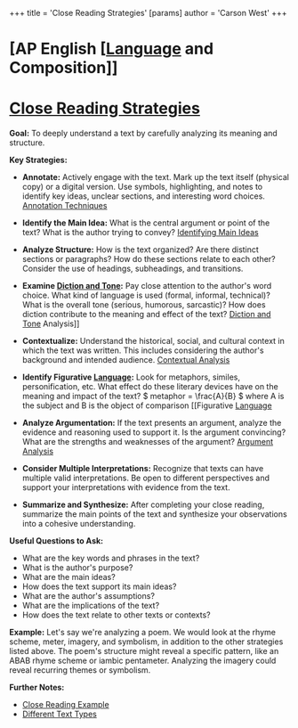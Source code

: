 +++
 title = 'Close Reading Strategies'
[params]
	author = 'Carson West'
+++
# [AP English [[Language](./../ap-english-[[language/) and Composition]]
# [Close Reading Strategies](./../close-reading-strategies/)

**Goal:** To deeply understand a text by carefully analyzing its meaning and structure.

**Key Strategies:**

* **Annotate:**  Actively engage with the text.  Mark up the text itself (physical copy) or a digital version.  Use symbols, highlighting, and notes to identify key ideas,  unclear sections, and interesting word choices. [Annotation Techniques](./../annotation-techniques/)

* **Identify the Main Idea:** What is the central argument or point of the text?  What is the author trying to convey? [Identifying Main Ideas](./../identifying-main-ideas/)

* **Analyze Structure:** How is the text organized?  Are there distinct sections or paragraphs? How do these sections relate to each other? Consider the use of headings, subheadings, and transitions.

* **Examine [Diction and Tone](./../diction-and-tone/):** Pay close attention to the author's word choice.  What kind of language is used (formal, informal, technical)?  What is the overall tone (serious, humorous, sarcastic)?  How does diction contribute to the meaning and effect of the text? [Diction and Tone](./../diction-and-tone/) Analysis]]

* **Contextualize:** Understand the historical, social, and cultural context in which the text was written. This includes considering the author's background and intended audience. [Contextual Analysis](./../contextual-analysis/)


* **Identify Figurative [Language](./../language/):** Look for metaphors, similes, personification, etc.  What effect do these literary devices have on the meaning and impact of the text?  $ metaphor = \frac{A}{B} $  where A is the subject and B is the object of comparison [[Figurative [Language](./../language/)


* **Analyze Argumentation:** If the text presents an argument, analyze the evidence and reasoning used to support it. Is the argument convincing? What are the strengths and weaknesses of the argument? [Argument Analysis](./../argument-analysis/)

* **Consider Multiple Interpretations:**  Recognize that texts can have multiple valid interpretations.  Be open to different perspectives and support your interpretations with evidence from the text.

* **Summarize and Synthesize:**  After completing your close reading, summarize the main points of the text and synthesize your observations into a cohesive understanding.


**Useful Questions to Ask:**

* What are the key words and phrases in the text?
* What is the author's purpose?
* What are the main ideas?
* How does the text support its main ideas?
* What are the author's assumptions?
* What are the implications of the text?
* How does the text relate to other texts or contexts?


**Example:**  Let's say we're analyzing a poem.  We would look at the rhyme scheme, meter, imagery, and symbolism, in addition to the other strategies listed above.  The poem's structure might reveal a specific pattern, like an ABAB rhyme scheme or iambic pentameter. Analyzing the imagery could reveal recurring themes or symbolism.


**Further Notes:**

* [Close Reading Example](./../close-reading-example/)
* [Different Text Types](./../different-text-types/)

